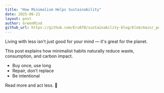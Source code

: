 ```yaml
---
title: "How Minimalism Helps Sustainability"
date: 2025-06-21
layout: post
author: GreenMind
github_url: https://github.com/Eru078/sustainability-blog/blob/main/_posts/2025-06-21-example-post.md
---
```


Living with less isn't just good for your mind — it's great for the planet.

This post explains how minimalist habits naturally reduce waste, consumption, and carbon impact.

- Buy once, use long
- Repair, don’t replace
- Be intentional

Read more and act less. 🌱
